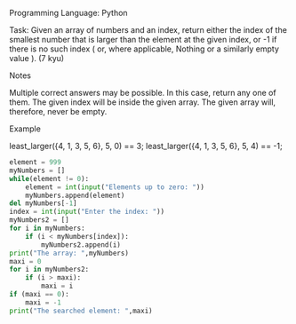 Programming Language: Python

Task: Given an array of numbers and an index, return either the index of the smallest number that is larger than the element at the given index, or -1 if there is no such index ( or, where applicable, Nothing or a similarly empty value ). (7 kyu)

Notes

Multiple correct answers may be possible. In this case, return any one of them. The given index will be inside the given array. The given array will, therefore, never be empty.

Example

least_larger({4, 1, 3, 5, 6}, 5, 0) == 3; least_larger({4, 1, 3, 5, 6}, 5, 4) == -1;

```python
element = 999
myNumbers = []
while(element != 0):
    element = int(input("Elements up to zero: "))
    myNumbers.append(element)
del myNumbers[-1]
index = int(input("Enter the index: "))
myNumbers2 = []
for i in myNumbers:
    if (i < myNumbers[index]):
        myNumbers2.append(i)
print("The array: ",myNumbers)
maxi = 0
for i in myNumbers2:
    if (i > maxi):
        maxi = i
if (maxi == 0):
    maxi = -1
print("The searched element: ",maxi)
```
